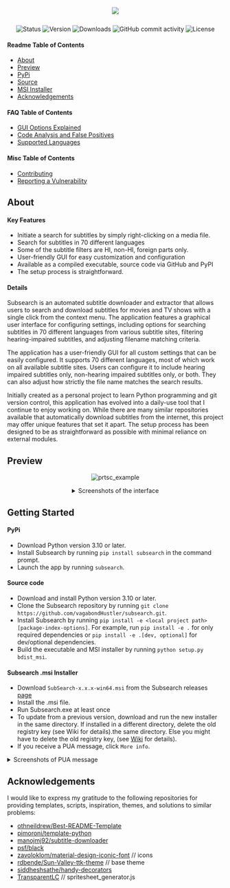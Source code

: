 <h1 align="center"><img src="https://raw.githubusercontent.com/vagabondHustler/SubSearch/main/assets/subsearch_v2.png"/></h1>

<div align="center">
  
![Status](https://img.shields.io/badge/status-active-success?&style=flat-square&labelColor=1e1e2e&color=a6e3a1)
![Version](https://img.shields.io/github/v/tag/vagabondhustler/subsearch?style=flat-square&labelColor=1e1e2e&color=eba0ac)
![Downloads](https://img.shields.io/pypi/dm/subsearch?style=flat-square&labelColor=1e1e2e&color=f5c2e7)
![GitHub commit activity](https://img.shields.io/github/commit-activity/m/vagabondhustler/subsearch?&style=flat-square&labelColor=1e1e2e&color=fab387)
![License](https://img.shields.io/github/license/vagabondhustler/SUbSearch?&style=flat-square&labelColor=1e1e2e&color=b4befe)

</div>

#### Readme Table of Contents

- [About](#about)
- [Preview](#preview)
- [PyPi](#pypi)
- [Source](#src)
- [MSI Installer](#msi)
- [Acknowledgements](#thanks)

#### FAQ Table of Contents

- [GUI Options Explained](https://github.com/vagabondHustler/subsearch/discussions/556)
- [Code Analysis and False Positives](https://github.com/vagabondHustler/subsearch/discussions/557)
- [Supported Languages](https://github.com/vagabondHustler/subsearch/discussions/558)

#### Misc Table of Contents

- [Contributing](https://github.com/vagabondHustler/SubSearch/blob/main/.github/CONTRIBUTING.md)
- [Reporting a Vulnerability](https://github.com/vagabondHustler/SubSearch/blob/main/.github/SECURITY.md)

## About <a name = "about"></a>

#### Key Features
  
- Initiate a search for subtitles by simply right-clicking on a media file.
- Search for subtitles in 70 different languages
- Some of the subtitle filters are HI, non-HI, foreign parts only.
- User-friendly GUI for easy customization and configuration
- Available as a compiled executable, source code via GitHub and PyPI
- The setup process is straightforward.

#### Details

Subsearch is an automated subtitle downloader and extractor that allows users to search and download subtitles for movies and TV shows with a single click from the context menu. The application features a graphical user interface for configuring settings, including options for searching subtitles in 70 different languages from various subtitle sites, filtering hearing-impaired subtitles, and adjusting filename matching criteria.

The application has a user-friendly GUI for all custom settings that can be easily configured. It supports 70 different languages, most of which work on all available subtitle sites. Users can configure it to include hearing impaired subtitles only, non-hearing impaired subtitles only, or both. They can also adjust how strictly the file name matches the search results.

Initially created as a personal project to learn Python programming and git version control, this application has evolved into a daily-use tool that I continue to enjoy working on. While there are many similar repositories available that automatically download subtitles from the internet, this project may offer unique features that set it apart. The setup process has been designed to be as straightforward as possible with minimal reliance on external modules.

## Preview <a name = "preview"></a>

<div align="center">

![prtsc_example](https://raw.githubusercontent.com/vagabondHustler/SubSearch/main/assets/example.gif)

<details>
<summary>Screenshots of the interface</summary>

![prtsc_language](https://github.com/vagabondHustler/subsearch/blob/main/assets/language_options.png?raw=true)

![prtsc_search](https://github.com/vagabondHustler/subsearch/blob/main/assets/search_filters.png?raw=true)

![prtsc_settings](https://github.com/vagabondHustler/subsearch/blob/main/assets/subsearch_options.png?raw=true)

![prtsc_download](https://github.com/vagabondHustler/subsearch/blob/main/assets/download_manager.png?raw=true)

</details>

</div>

## Getting Started <a name = "getting_started_src"></a>

#### PyPi<a name = "pypi"></a>

- Download Python version 3.10 or later.
- Install Subsearch by running `pip install subsearch` in the command prompt.
- Launch the app by running `subsearch`.

#### Source code <a name = "src"></a>

- Download and install Python version 3.10 or later.
- Clone the Subsearch repository by running `git clone https://github.com/vagabondHustler/subsearch.git`.
- Install Subsearch by running `pip install -e <local project path>[package-index-options]`. For example, run `pip install -e .` for only required dependencies or `pip install -e .[dev, optional]` for dev/optional dependencies.
- Build the executable and MSI installer by running `python setup.py bdist_msi`.

#### Subsearch .msi Installer <a name = "msi"></a>

- Download `SubSearch-x.x.x-win64.msi` from the Subsearch releases [page](https://github.com/vagabondHustler/SubSearch/releases)
- Install the .msi file.
- Run Subsearch.exe at least once
- To update from a previous version, download and run the new installer in the same directory. If installed in a different directory, delete the old registry key (see Wiki for details).the same directory. Else you might have to delete the old registry key, (see [Wiki](https://github.com/vagabondHustler/subsearch/wiki/Fixing-Context-Menu-Issue-in-Subsearch) for details).
- If you receive a PUA message, click `More info`.

<details>
<summary>Screenshots of PUA message<a name = "code"></a></summary>

![prtsc_moreinfo](https://raw.githubusercontent.com/vagabondHustler/SubSearch/main/assets/moreinfo.png)

![prtsc_runanyway](https://raw.githubusercontent.com/vagabondHustler/SubSearch/main/assets/runanyway.png)

---

</details>

## Acknowledgements<a name = "thanks"></a>

I would like to express my gratitude to the following repositories for providing templates, scripts, inspiration, themes, and solutions to similar problems:

- [othneildrew/Best-README-Template](https://github.com/othneildrew/Best-README-Template)
- [pimoroni/template-python](https://github.com/pimoroni/template-python/blob/master/.github/CONTRIBUTING.md)
- [manojmj92/subtitle-downloader](https://github.com/manojmj92/subtitle-downloader)
- [psf/black](https://github.com/psf/black)
- [zavoloklom/material-design-iconic-font](https://github.com/zavoloklom/material-design-iconic-font) // icons
- [rdbende/Sun-Valley-ttk-theme](https://github.com/rdbende/Sun-Valley-ttk-theme) // base theme
- [siddheshsathe/handy-decorators](https://github.com/siddheshsathe/handy-decorators)
- [TransparentLC](https://github.com/TransparentLC) // spritesheet_generator.js
